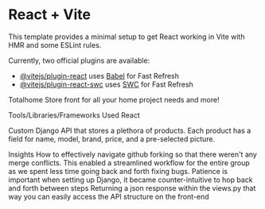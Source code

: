 # React + Vite

This template provides a minimal setup to get React working in Vite with HMR and some ESLint rules.

Currently, two official plugins are available:

- [@vitejs/plugin-react](https://github.com/vitejs/vite-plugin-react/blob/main/packages/plugin-react/README.md) uses [Babel](https://babeljs.io/) for Fast Refresh
- [@vitejs/plugin-react-swc](https://github.com/vitejs/vite-plugin-react-swc) uses [SWC](https://swc.rs/) for Fast Refresh


Totalhome
Store front for all your home project needs and more!


Tools/Libraries/Frameworks Used
React

Custom Django API that stores a plethora of products. Each product has a field for name, model, brand, price, and a pre-selected picture.

Insights
How to effectively navigate github forking so that there weren't any merge conflicts.  This enabled a streamlined workflow for the entire group as we spent less time going back and forth fixing bugs.
Patience is important when setting up Django, it became counter-intuitive to hop back and forth between steps
Returning a json response within the views.py that way you can easily access the API structure on the front-end
